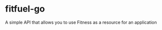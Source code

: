 fitfuel-go
==========

A simple API that allows you to use Fitness as a resource for an application

